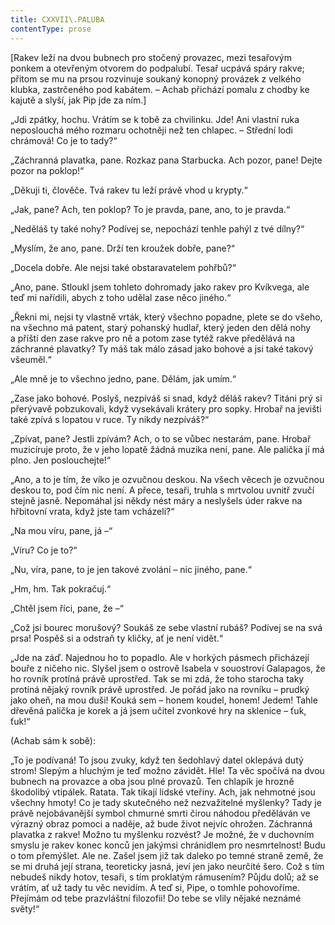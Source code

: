 ```yaml
---
title: CXXVII\.PALUBA
contentType: prose
---
```


  

\[Rakev leží na dvou bubnech pro stočený provazec, mezi tesařovým ponkem a otevřeným otvorem do podpalubí. Tesař ucpává spáry rakve; přitom se mu na prsou rozvinuje soukaný konopný provázek z velkého klubka, zastrčeného pod kabátem. – Achab přichází pomalu z chodby ke kajutě a slyší, jak Pip jde za ním.\]

  

„Jdi zpátky, hochu. Vrátím se k tobě za chvilinku. Jde! Ani vlastní ruka neposlouchá mého rozmaru ochotněji než ten chlapec. – Střední lodi chrámová! Co je to tady?“

„Záchranná plavatka, pane. Rozkaz pana Starbucka. Ach pozor, pane! Dejte pozor na poklop!“

„Děkuji ti, člověče. Tvá rakev tu leží právě vhod u krypty.“

„Jak, pane? Ach, ten poklop? To je pravda, pane, ano, to je pravda.“

„Neděláš ty také nohy? Podívej se, nepochází tenhle pahýl z tvé dílny?“

„Myslím, že ano, pane. Drží ten kroužek dobře, pane?“

„Docela dobře. Ale nejsi také obstaravatelem pohřbů?“

„Ano, pane. Stloukl jsem tohleto dohromady jako rakev pro Kvíkvega, ale teď mi nařídili, abych z toho udělal zase něco jiného.“

„Řekni mi, nejsi ty vlastně vrták, který všechno popadne, plete se do všeho, na všechno má patent, starý pohanský hudlař, který jeden den dělá nohy a příští den zase rakve pro ně a potom zase tytéž rakve předělává na záchranné plavatky? Ty máš tak málo zásad jako bohové a jsi také takový všeuměl.“

„Ale mně je to všechno jedno, pane. Dělám, jak umím.“

„Zase jako bohové. Poslyš, nezpíváš si snad, když děláš rakev? Titáni prý si přerývavě pobzukovali, když vysekávali krátery pro sopky. Hrobař na jevišti také zpívá s lopatou v ruce. Ty nikdy nezpíváš?“

„Zpívat, pane? Jestli zpívám? Ach, o to se vůbec nestarám, pane. Hrobař muzicíruje proto, že v jeho lopatě žádná muzika není, pane. Ale palička jí má plno. Jen poslouchejte!“

„Ano, a to je tím, že víko je ozvučnou deskou. Na všech věcech je ozvučnou deskou to, pod čím nic není. A přece, tesaři, truhla s mrtvolou uvnitř zvučí stejně jasně. Nepomáhal jsi někdy nést máry a neslyšels úder rakve na hřbitovní vrata, když jste tam vchá­zeli?“

„Na mou víru, pane, já –“

„Víru? Co je to?“

„Nu, víra, pane, to je jen takové zvolání – nic jiného, pane.“

„Hm, hm. Tak pokračuj.“

„Chtěl jsem říci, pane, že –“

„Což jsi bourec morušový? Soukáš ze sebe vlastní rubáš? Podívej se na svá prsa! Pospěš si a odstraň ty kličky, ať je není vidět.“

„Jde na záď. Najednou ho to popadlo. Ale v horkých pásmech přicházejí bouře z ničeho nic. Slyšel jsem o ostrově Isabela v sou­ostroví Galapagos, že ho rovník protíná právě uprostřed. Tak se mi zdá, že toho starocha taky protíná nějaký rovník právě uprostřed. Je pořád jako na rovníku – prudký jako oheň, na mou duši! Kouká sem – honem koudel, honem! Jedem! Tahle dřevěná palička je korek a já jsem učitel zvonkové hry na sklenice – ťuk, ťuk!“

(Achab sám k sobě):

„To je podívaná! To jsou zvuky, když ten šedohlavý datel oklepává dutý strom! Slepým a hluchým je teď možno závidět. Hle! Ta věc spočívá na dvou bubnech na provazce a oba jsou plné provazů. Ten chlapík je hrozně škodolibý vtipálek. Ratata. Tak tikají lidské vteřiny. Ach, jak nehmotné jsou všechny hmoty! Co je tady skutečného než nezvažitelné myšlenky? Tady je právě nejobávanější symbol chmurné smrti čirou náhodou předěláván ve výrazný obraz pomoci a naděje, až bude život nejvíc ohrožen. Záchranná plavatka z rakve! Možno tu myšlenku rozvést? Je možné, že v duchovním smyslu je rakev konec konců jen jakýmsi chránidlem pro nesmrtelnost! Budu o tom přemýšlet. Ale ne. Zašel jsem již tak daleko po temné straně země, že se mi druhá její strana, teoreticky jasná, jeví jen jako neurčité šero. Což s tím nebudeš nikdy hotov, tesaři, s tím proklatým rámusením? Půjdu dolů; až se vrátím, ať už tady tu věc nevidím. A teď si, Pipe, o tomhle pohovoříme. Přejímám od tebe prazvláštní filozofii! Do tebe se vlily nějaké neznámé světy!“
